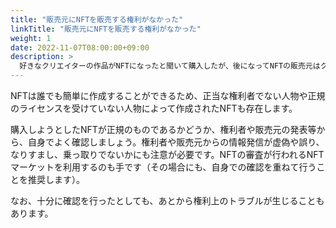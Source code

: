 ```yaml
---
title: "販売元にNFTを販売する権利がなかった"
linkTitle: "販売元にNFTを販売する権利がなかった"
weight: 1
date: 2022-11-07T08:00:00+09:00
description: >
  好きなクリエイターの作品がNFTになったと聞いて購入したが、後になってNFTの販売元はクリエイターからライセンスを受けずに勝手にNFTを作成していたことが発覚した。
---
```


NFTは誰でも簡単に作成することができるため、正当な権利者でない人物や正規のライセンスを受けていない人物によって作成されたNFTも存在します。

購入しようとしたNFTが正規のものであるかどうか、権利者や販売元の発表等から、自身でよく確認しましょう。権利者や販売元からの情報発信が虚偽や誤り、なりすまし、乗っ取りでないかにも注意が必要です。NFTの審査が行われるNFTマーケットを利用するのも手です（その場合にも、自身での確認を重ねて行うことを推奨します）。

なお、十分に確認を行ったとしても、あとから権利上のトラブルが生じることもあります。
